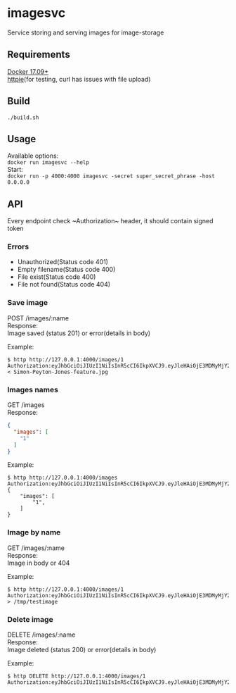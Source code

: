 # imagesvc
Service storing and serving images for image-storage

## Requirements
[Docker 17.09+](https://docs.docker.com/install)  
[httpie](https://httpie.org/)(for testing, curl has issues with file upload)  

## Build
```
./build.sh
```

## Usage
Available options:  
`docker run imagesvc --help`  
Start:  
`docker run -p 4000:4000 imagesvc -secret super_secret_phrase -host 0.0.0.0`

## API

Every endpoint check ~Authorization~ header, it should contain signed token

### Errors

* Unauthorized(Status code 401)
* Empty filename(Status code 400)
* File exist(Status code 400)
* File not found(Status code 404)

### Save image
POST /images/:name  
Response:  
Image saved (status 201) or error(details in body)

Example:  
```
$ http http://127.0.0.1:4000/images/1 Authorization:eyJhbGciOiJIUzI1NiIsInR5cCI6IkpXVCJ9.eyJleHAiOjE3MDMyMjY2MzF9.bHWykLyOeDVOW2VWeWNhSeySDFUh8jL0KeYuHkvf2YM < Simon-Peyton-Jones-feature.jpg
```

### Images names
GET /images  
Response:  
```json
{
  "images": [
    "1"
  ]
}
```

Example:  
```
$ http http://127.0.0.1:4000/images Authorization:eyJhbGciOiJIUzI1NiIsInR5cCI6IkpXVCJ9.eyJleHAiOjE3MDMyMjY2MzF9.bHWykLyOeDVOW2VWeWNhSeySDFUh8jL0KeYuHkvf2YM
{
    "images": [
        "1",
    ]
}
```

### Image by name
GET /images/:name  
Response:  
Image in body or 404

Example:  
```
$ http http://127.0.0.1:4000/images/1 Authorization:eyJhbGciOiJIUzI1NiIsInR5cCI6IkpXVCJ9.eyJleHAiOjE3MDMyMjY2MzF9.bHWykLyOeDVOW2VWeWNhSeySDFUh8jL0KeYuHkvf2YM > /tmp/testimage
```

### Delete image
DELETE /images/:name  
Response:  
Image deleted (status 200) or error(details in body)

Example:  
```
$ http DELETE http://127.0.0.1:4000/images/1 Authorization:eyJhbGciOiJIUzI1NiIsInR5cCI6IkpXVCJ9.eyJleHAiOjE3MDMyMjY2MzF9.bHWykLyOeDVOW2VWeWNhSeySDFUh8jL0KeYuHkvf2YM
```
